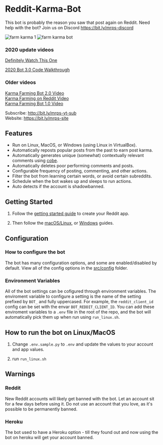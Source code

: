 # Reddit-Karma-Bot

This bot is probably the reason you saw that post again on Reddit. Need help with the bot? Join us on Discord https://bit.ly/mrps-discord 

![farm karma 1](https://user-images.githubusercontent.com/1307942/86540032-7e1a2c00-bef9-11ea-9266-16830c5b9dfa.png)
![farm karma bot](https://user-images.githubusercontent.com/1307942/86153469-a40a8f80-baf9-11ea-80b5-d86dd31108d6.png)

### 2020 update videos
[Definitely Watch This One](https://www.youtube.com/watch?v=nWYRGXesb3I)

[2020 Bot 3.0 Code Walkthrough](https://www.youtube.com/watch?v=83zWIz3b7o0)

### Older videos

[Karma Farming Bot 2.0 Video](https://www.youtube.com/watch?v=CCMGHepPBso)  
[Karma Farming on Reddit Video](https://www.youtube.com/watch?v=8DrOERA5FGc)  
[Karma Farming Bot 1.0 Video](https://www.youtube.com/watch?v=KgWsqKkDEtI)  

Subscribe: http://bit.ly/mrps-yt-sub  
Website: https://bit.ly/mrps-site  

## Features

- Run on Linux, MacOS, or Windows (using Linux in VirtualBox).
- Automatically reposts popular posts from the past to earn post karma.
- Automatically generates unique (somewhat) contextually relevant comments using [cobe](https://github.com/pteichman/cobe).
- Automatically deletes poor performing comments and posts.
- Configurable frequency of posting, commenting, and other actions.
- Filter the bot from learning certain words, or avoid certain subreddits.
- Schedule when the bot wakes up and sleeps to run actions.
- Auto detects if the account is shadowbanned.

## Getting Started

1. Follow the [getting started guide](docs/1-getting-started.md) to create your Reddit app.

2. Then follow the [macOS/Linux](docs/2-liunx-macos.md), or [Windows](docs/3-windows.md) guides.

## Configuration

### How to configure the bot

The bot has many configuration options, and some are enabled/disabled by default. View all of the config options in the [src/config](src/config) folder.

### Environment Variables

All of the bot settings can be cofigured through environment variables. The enviroment variable to configure a setting is the name of the setting prefixed by `BOT_` and fully uppercased. For example, the `reddit_client_id` config can be set with the envar `BOT_REDDIT_CLIENT_ID`. You can add these enviroment variables to a `.env` file in the root of the repo, and the bot will automatically pick them up when run using `run_linux.sh`.

## How to run the bot on Linux/MacOS

1. Change `.env.sample.py` to `.env` and update the values to your account and app values.

2. run `run_linux.sh`

## Warnings

### Reddit

New Reddit accounts will likely get banned with the bot. Let an account sit for a few days before using it. Do not use an account that you love, as it's possible to be permanently banned.

### Heroku

The bot used to have a Heroku option - till they found out and now using the bot on heroku will get your account banned.